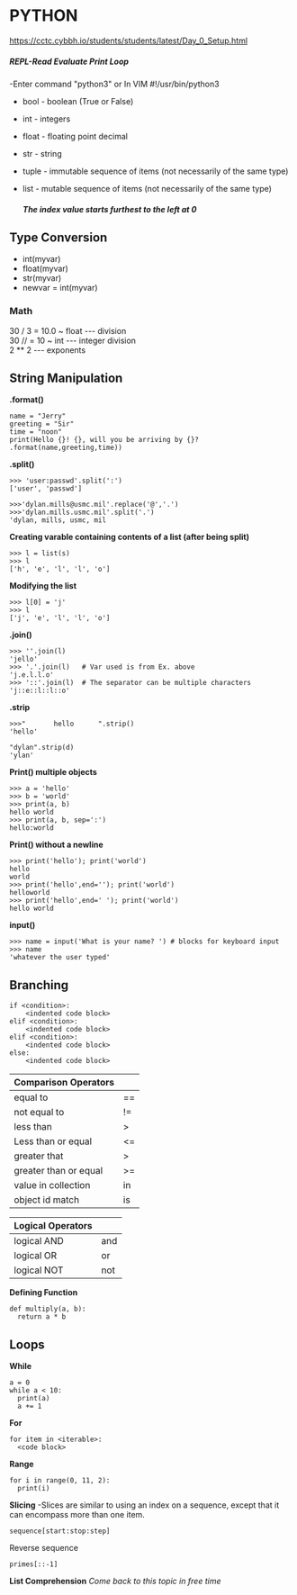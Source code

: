 # PYTHON
https://cctc.cybbh.io/students/students/latest/Day_0_Setup.html


##### REPL-Read Evaluate Print Loop
-Enter command "python3" or In VIM #!/usr/bin/python3

+ bool - boolean (True or False)  
+ int - integers  
+ float - floating point decimal  
+ str - string  
+ tuple - immutable sequence of items (not necessarily of the same type)  
+ list - mutable sequence of items (not necessarily of the same type)  

	##### *The index value starts furthest to the left at 0*

## Type Conversion
- int(myvar)  
- float(myvar)  
- str(myvar)  
- newvar = int(myvar)  

### Math  
30 / 3 = 10.0 ~ float --- division  
30 // = 10 ~ int --- integer division  
2 ** 2 --- exponents  

## String Manipulation
**.format()**  
```
name = "Jerry"  
greeting = "Sir"  
time = "noon"  
print(Hello {}! {}, will you be arriving by {}? .format(name,greeting,time))  
```

**.split()**
```
>>> 'user:passwd'.split(':')  
['user', 'passwd']
```  
```  
>>>'dylan.mills@usmc.mil'.replace('@','.')
>>>'dylan.mills.usmc.mil'.split('.')
'dylan, mills, usmc, mil
```  

**Creating varable containing contents of a list  (after being split)**
```
>>> l = list(s)  
>>> l  
['h', 'e', 'l', 'l', 'o']  
```
**Modifying the list**
```
>>> l[0] = 'j'
>>> l
['j', 'e', 'l', 'l', 'o']
```

**.join()**
```
>>> ''.join(l)
'jello'
>>> '.'.join(l)   # Var used is from Ex. above
'j.e.l.l.o'
>>> '::'.join(l)  # The separator can be multiple characters
'j::e::l::l::o'
```
**.strip**
```
>>>"       hello      ".strip()
'hello'
```
```
"dylan".strip(d)
'ylan'
```  
**Print() multiple objects**
```
>>> a = 'hello'
>>> b = 'world'
>>> print(a, b)
hello world
>>> print(a, b, sep=':')
hello:world
```
**Print() without a newline**
```
>>> print('hello'); print('world')
hello
world
>>> print('hello',end=''); print('world')
helloworld
>>> print('hello',end=' '); print('world')
hello world
```
**input()**
```
>>> name = input('What is your name? ') # blocks for keyboard input
>>> name
'whatever the user typed'
```
## Branching  
```  
if <condition>:
    <indented code block>
elif <condition>:
    <indented code block>
elif <condition>:
    <indented code block>
else:
    <indented code block>  
 ```  
 
| **Comparison Operators**  |        |
| ------------- | ------------- |
| equal to  | ==  |
| not equal to  | !=  |
| less than | > |
| Less than or equal | <= |
| greater that | > |
| greater than or equal | >= |
| value in collection | in |
| object id match | is |

| **Logical Operators** |    |
| ----------------- | -- |
| logical AND | and |
| logical OR | or |
| logical NOT | not |  

**Defining Function** 
```
def multiply(a, b):
  return a * b
```
## Loops
**While**
```
a = 0
while a < 10:
  print(a)
  a += 1
```  
**For**
```
for item in <iterable>:
  <code block>
```
**Range**
```
for i in range(0, 11, 2):
  print(i)
```
**Slicing**
-Slices are similar to using an index on a sequence, except that it can encompass more than one item.  
```
sequence[start:stop:step]
```
Reverse sequence
```
primes[::-1]
```
**List Comprehension**
*Come back to this topic in free time*

